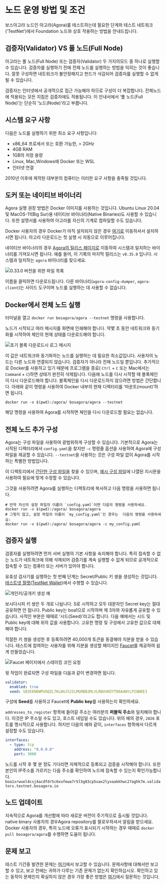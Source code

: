 # 노드 운영 방법 및 조건 

보스아고라 노드인 아고라(Agora)를 테스트하는데 필요한 단계와 테스트 네트워크(‘TestNet’)에서 Foundation 노드와 상호 작용하는 방법을 안내드립니다.

## 검증자(Validator) VS 풀 노드(Full Node)

아고라는 풀 노드(Full Node) 또는 검증자(Validator) 두 가지의모드 중 하나로 실행할 수 있습니다. 검증자를 실행하기 전에 전체 노드를 실행하는 방법을 익히는 것이 좋습니다. 잘못 구성하면 네트워크가 불안정해지고 펀드가 삭감되어 검증자를 실행할 수 없게 될 수 있습니다.

검증자는 인터넷에서 공개적으로 접근 가능해야 하므로 구성이 더 복잡합니다. 전체노드에 적용되는 모든 지침은 검증자에도 적용됩니다. 이 안내서에서 ‘풀 노드(Full Node)’는 단순히 ‘노드(Node)'라고 부릅니다.

## 시스템 요구 사항

다음은 노드를 실행하기 위한 최소 요구 사항입니다:
- x86_64 프로세서 또는 호환 가능한, > 2GHz
- 4GB RAM
- 1GB의 저장 용량
- Linux, Mac,Windows에 Docker 또는 WSL
- 인터넷 연결

2010년 이후에 제작된 대부분의 컴퓨터는 이러한 요구 사항을 충족될 것입니다.

## 도커 또는 네이티브 바이너리

Agora 실행 권장 방법은 Docker 이미지를 사용하는 것입니다.
Ubuntu Linux 20.04 및 MacOS-11(Big Sur)용 네이티브 바이너리(Native Binaries)도 사용할 수 있습니다. 또한 설명서를 사용하여 아고라를 자신의 기계로 컴파일할 수도 있습니다.

Docker 사용자의 경우 Docker가 아직 설치되지 않은 경우 [여기로](https://github.com/bosagora/agora#build-instructions) 이동하셔서 설치하시면 됩니다.
아고라 다운로드는 첫 실행 시 자동으로 이루어집니다.

네이티브 바이너리의 경우 [Agora의 릴리스 페이지로](https://github.com/bosagora/agora/releases) 이동하여 시스템과 일치하는 바이너리를 가져오시면 됩니다.
예를 들어, 이 기록의 마지막 릴리스는 `v0.35.0` 입니다. 시스템과 일치하는 `agora` 바이너리를 찾으세요.

![0.33.0 버전을 위한 파일 목록](./Release.v0.33.0.png)

이름을 클릭하면 다운로드됩니다. 다른 바이너리(`agora-config-dumper`, `agora-client`)는 사이드 도구이며 노드를 실행하는 데 사용할 수 없습니다.

## Docker에서 전체 노드 실행

터미널을 열고 `docker run bosagora/agora --testnet` 명령을 사용합니다.

노드가 시작되고 여러 메시지를 화면에 인쇄해야 합니다. 약몇 초 동안 네트워크와 동기화를 시작하여 체인의 현재 상태를 다운로드해야 합니다. 

![초기 블록 다운로드시 로그 메시지](./IBD.png)

이 값은 네트워크와 동기화하는 노드를 실행하는 데 필요한 최소값입니다. 사용자의 노드는 다른 노드와 연결되지 않습니다.
검증자가 아니라 전체 노드일 뿐입니다. 추가적으로 Docker를 사용하고 있기 때문에 프로그램을 종료( `Ctrl` + `C` 또는 Mac에서는 `Command` + `C`)하면 상태가 완전히 삭제됩니다.
다음에 노드를 다시 시작할 때 블록체인이 다시 다운로드해야 합니다. 블록체인을 다시 다운로드하지 않으려면 방법은 간단합니다. 아래와 같이 명령을 사용하여 Docker 내부의 현재 디렉터리를 ‘마운트(mount)’하면 됩니다.
```shell
docker run -v $(pwd):/agora/ bosagora/agora --testnet
```

해당 명령을 사용하여 Agora를 시작하면 체인을 다시 다운로드할 필요는 없습니다.

## 전체 노드 추가 구성

Agora는 구성 파일을 사용하여 광범위하게 구성할 수 있습니다.
기본적으로 Agora는 시작된 디렉터리에서 `config.yaml`을 찾지만 `-c` 명령줄 옵션을 사용하여 Agora에 구성 파일을 제공할 수 있습니다.
`--testnet`을 사용하는 것은 구성 파일 없이 Agora를 시작하는 특별한 방법입니다.

이 디렉토리에서 [간단한 구성 파일을](./config.yaml) 찾을 수 있으며, [예시 구성 파일](/doc/config.example.yaml)에 나열된 지시문을 사용하여 필요에 맞게 수정할 수 있습니다.

그것을 사용하려면 Agora를 실행하는 디렉토리에 복사하고 다음 명령을 사용하면 됩니다.
```shell
# 만약 자신의 설정 파일의 이름이 `config.yaml`이면 다음의 명령을 사용하세요.
docker run -v $(pwd):/agora/ bosagora/agora
# 그렇지 않고, 설정 파일의 이름이 `my_config.yaml`인 경우는  다음의 명령을 사용하세요:
docker run -v $(pwd):/agora/ bosagora/agora -c my_config.yaml
```

## 검증자 실행

검증자를 실행하려면 먼저 서버 실행의 기본 사항을 숙지해야 합니다. 특히 접속할 수 없는 노드가 네트워크에 의해 삭제되어 검증기를 계속 실행할 수 없게 되므로 공개적으로 접속할 수 있는 컴퓨터 또는 서버가 있어야 합니다.

유효성 검사기를 실행하는 첫 번째 단계는  Secret/Public 키 쌍을 생성하는 것입니다. [테스트넷 월렛(TestNet Wallet)](https://testnet.boawallet.io/)에서 수행할 수 있습니다.

![개인키/공개키 생성 예](./Wallet.Account.Creation.png)

보시다시피 키 쌍은 두 개로 나뉩니다. S로 시작하고 모두 대문자인 Secret key는 절대 공유하면 안 됩니다. Public key는 boa1으로 시작하며 제 3자와 자유롭게 공유할 수 있습니다. 사적인 부분은 때때로 ‘시드(Seed)’라고도 합니다. 다음 예에서는 시드 및 Public key에 대해 위의 값을 사용합니다. 고유한 명령 및 구성에서 고유한 값으로 대체해야 합니다.

적절한 키 쌍을 생성한 후 등록하려면 40,000개 토큰을 동결해야 지분을 받을 수 있습니다. 테스트에 참여하는 사용자를 위해 지분을 생성할 페이지인 [Faucet](https://faucet.bosagora.io/)를 제공하여 쉽게 만들었습니다.

![Faucet 페이지에서 스테이킹 코인 요청](./Faucet.png)

윗 작업이 완료되면 구성 파일을 다음과 같이 변경하면 됩니다.
```yaml
validator:
  enabled: true
  seed: SB3EENDWPUGQZL7KLWGJS2ILMGRBB2MLVLRBUVKDYTO6A4WYLPIQWEE3
```

구성에 **Seed**를 사용하고 Faucet에 **Public key**를 사용하는지 확인하세요.

`addresses_to_register` 항목에 들어갈 주소는 여러분의 **퍼블릭 주소**와 일치해야 합니다.
이것은 IP 주소일 수도 있고, 호스트 네임일 수도 있습니다. 위의 예의 경우, `2826` 포트를 명시적으로 사용합니다.
하지만 다음의 예와 같이, `interfaces` 항목에서 다르게 설정할 수도 있습니다.
```yaml
interfaces:
  - type: tcp
    address: "0.0.0.0"
    port: 3000
```

노드를 시작 후 몇 분 정도 기다리면 자체적으로 등록되고 검증을 시작해야 합니다. 또한 본인의 IP주소를 가르키는 다음 주소를 확인하여 노드에 접속할 수 있는지 확인가능합니다.
`boa1xrwuel4csj4acdfdr5c6xufewa7r5l5g83cp5uax2lyxaakkhwc27aghk7m.validators.testnet.bosagora.io`

## 노드 업데이트

지속적으로 Agora를 개선함에 따라 새로운 버전이 주기적으로 출시될 것입니다.
native binary 사용자의 경우Agora repository를 팔로우하셔서 알림을 받으세요.
Docker 사용자의 경우, 특히 노드에 오류가 표시되기 시작하는 경우 때때로 `docker pull bosagora/agora`를 수행하면 도움이 됩니다.


## 문제 보고

테스트 기간중 발견한 문제는 [여기](https://github.com/bosagora/agora/issues)에서 보고할 수 있습니다.
문제사항에 대해서만 보고할 수 있고, 보고 전에는 귀하가 다루는 기존 문제가 없는지 확인하십시오. 확인하고 있는 동작이 문제인지 확실하지 않은 경우 가장 좋은 방법은 [여기](https://github.com/bosagora/agora/discussions/categories/q-a)에서 질문하는 것입니다.
